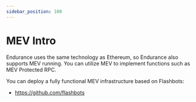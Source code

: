 ```yaml
---
sidebar_position: 100
---
```


# MEV Intro

Endurance uses the same technology as Ethereum, so Endurance also supports MEV running. You can utilize MEV to implement functions such as MEV Protected RPC.

You can deploy a fully functional MEV infrastructure based on Flashbots:

- https://github.com/flashbots
